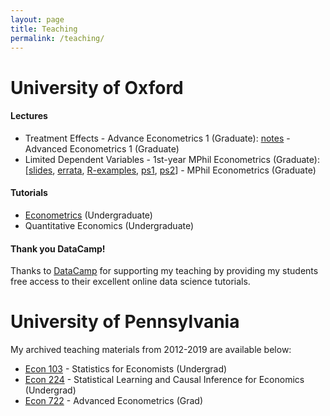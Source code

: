 ```yaml
---
layout: page
title: Teaching
permalink: /teaching/
---
```

<!--- My office hours for the Spring Semester of 2019 will take place on Mondays from 3-4pm and Thursdays from 4-5pm in PCPSE 630. --->

# University of Oxford

#### Lectures
- Treatment Effects - Advance Econometrics 1 (Graduate): [notes](./pdf/treatment-effects.pdf) - Advanced Econometrics 1 (Graduate)
- Limited Dependent Variables - 1st-year MPhil Econometrics (Graduate): [[slides](./pdf/limdep.pdf), [errata](./pdf/limdep-errata.pdf), [R-examples](./pdf/), [ps1](./pdf/), [ps2](./pdf/)] - MPhil Econometrics (Graduate)

#### Tutorials
- [Econometrics](./pdf/econometrics-tutorials.pdf) (Undergraduate)
- Quantitative Economics (Undergraduate)

#### Thank you DataCamp!
Thanks to [DataCamp](https://www.datacamp.com/) for supporting my teaching by providing my students free access to their excellent online data science tutorials.

# University of Pennsylvania
My archived teaching materials from 2012-2019 are available below:
- [Econ 103](http://ditraglia.com/Econ103Public) - Statistics for Economists (Undergrad)
- [Econ 224](http://ditraglia.com/econ224) - Statistical Learning and Causal Inference for Economics (Undergrad)
- [Econ 722](http://ditraglia.com/econ722) - Advanced Econometrics (Grad)

